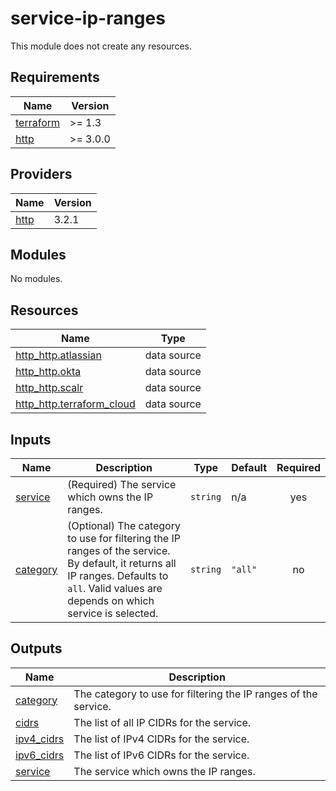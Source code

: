 # service-ip-ranges

This module does not create any resources.

<!-- BEGINNING OF PRE-COMMIT-TERRAFORM DOCS HOOK -->
## Requirements

| Name | Version |
|------|---------|
| <a name="requirement_terraform"></a> [terraform](#requirement\_terraform) | >= 1.3 |
| <a name="requirement_http"></a> [http](#requirement\_http) | >= 3.0.0 |

## Providers

| Name | Version |
|------|---------|
| <a name="provider_http"></a> [http](#provider\_http) | 3.2.1 |

## Modules

No modules.

## Resources

| Name | Type |
|------|------|
| [http_http.atlassian](https://registry.terraform.io/providers/hashicorp/http/latest/docs/data-sources/http) | data source |
| [http_http.okta](https://registry.terraform.io/providers/hashicorp/http/latest/docs/data-sources/http) | data source |
| [http_http.scalr](https://registry.terraform.io/providers/hashicorp/http/latest/docs/data-sources/http) | data source |
| [http_http.terraform_cloud](https://registry.terraform.io/providers/hashicorp/http/latest/docs/data-sources/http) | data source |

## Inputs

| Name | Description | Type | Default | Required |
|------|-------------|------|---------|:--------:|
| <a name="input_service"></a> [service](#input\_service) | (Required) The service which owns the IP ranges. | `string` | n/a | yes |
| <a name="input_category"></a> [category](#input\_category) | (Optional) The category to use for filtering the IP ranges of the service. By default, it returns all IP ranges. Defaults to `all`. Valid values are depends on which service is selected. | `string` | `"all"` | no |

## Outputs

| Name | Description |
|------|-------------|
| <a name="output_category"></a> [category](#output\_category) | The category to use for filtering the IP ranges of the service. |
| <a name="output_cidrs"></a> [cidrs](#output\_cidrs) | The list of all IP CIDRs for the service. |
| <a name="output_ipv4_cidrs"></a> [ipv4\_cidrs](#output\_ipv4\_cidrs) | The list of IPv4 CIDRs for the service. |
| <a name="output_ipv6_cidrs"></a> [ipv6\_cidrs](#output\_ipv6\_cidrs) | The list of IPv6 CIDRs for the service. |
| <a name="output_service"></a> [service](#output\_service) | The service which owns the IP ranges. |
<!-- END OF PRE-COMMIT-TERRAFORM DOCS HOOK -->
